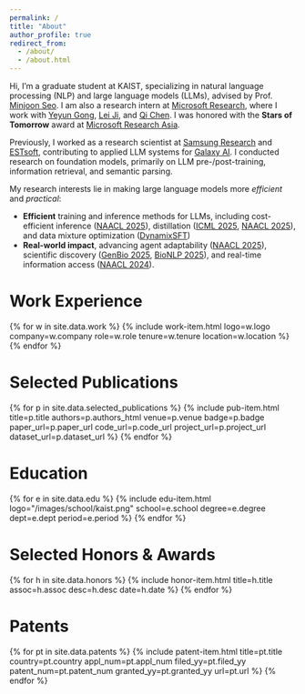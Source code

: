 ```yaml
---
permalink: /
title: "About"
author_profile: true
redirect_from: 
  - /about/
  - /about.html
---
```


Hi, I’m a graduate student at KAIST, specializing in natural language processing (NLP) and large language models (LLMs), advised by Prof. [Minjoon Seo](https://seominjoon.github.io/). I am also a research intern at [Microsoft Research](https://www.microsoft.com/en-us/research/), where I work with [Yeyun Gong](https://www.microsoft.com/en-us/research/people/yegong/), [Lei Ji](https://www.microsoft.com/en-us/research/people/leiji/), and [Qi Chen](https://www.microsoft.com/en-us/research/people/cheqi/). I was honored with the **Stars of Tomorrow** award at [Microsoft Research Asia](https://www.microsoft.com/en-us/research/lab/microsoft-research-asia/). 

Previously, I worked as a research scientist at [Samsung Research](https://research.samsung.com/) and [ESTsoft](https://estsoft.ai/en/), contributing to applied LLM systems for [Galaxy AI](https://www.samsung.com/us/galaxy-ai/). I conducted research on foundation models, primarily on LLM pre-/post-training, information retrieval, and semantic parsing.

My research interests lie in making large language models more *efficient* and *practical*:
- **Efficient** training and inference methods for LLMs, including cost-efficient inference ([NAACL 2025](https://arxiv.org/abs/2411.15927)), distillation ([ICML 2025](https://arxiv.org/abs/2503.19123), [NAACL 2025](https://arxiv.org/abs/2411.15927)), and data mixture optimization ([DynamixSFT](https://arxiv.org/abs/2508.12116))
- **Real-world impact**, advancing agent adaptability ([NAACL 2025](https://arxiv.org/abs/2411.15927)), scientific discovery ([GenBio 2025](https://arxiv.org/abs/2409.19788), [BioNLP 2025](https://aclanthology.org/2025.bionlp-1.21)), and real-time information access ([NAACL 2024](https://arxiv.org/abs/2311.08329)).


# Work Experience
<div class="work-list">
  {% for w in site.data.work %}
    {% include work-item.html
       logo=w.logo company=w.company role=w.role tenure=w.tenure location=w.location %}
  {% endfor %}
</div>


# Selected Publications
<div class="pub-list">
  {% for p in site.data.selected_publications %}
    {% include pub-item.html
       title=p.title
       authors=p.authors_html
       venue=p.venue
       badge=p.badge
       paper_url=p.paper_url
       code_url=p.code_url
       project_url=p.project_url
       dataset_url=p.dataset_url %}
  {% endfor %}
</div>

# Education
<div class="edu-list">
  {% for e in site.data.edu %}
    {% include edu-item.html
      logo="/images/school/kaist.png"
      school=e.school
      degree=e.degree
      dept=e.dept
      period=e.period %}
  {% endfor %}
</div>

# Selected Honors & Awards
<div class="award-list">
  {% for h in site.data.honors %}
    {% include honor-item.html
      title=h.title
      assoc=h.assoc
      desc=h.desc
      date=h.date %}
  {% endfor %}
</div>
 
# Patents
<div class="patent-list">
  {% for pt in site.data.patents %}
    {% include patent-item.html
      title=pt.title
      country=pt.country
      appl_num=pt.appl_num
      filed_yy=pt.filed_yy
      patent_num=pt.patent_num
      granted_yy=pt.granted_yy
      url=pt.url %}
  {% endfor %}
</div>
